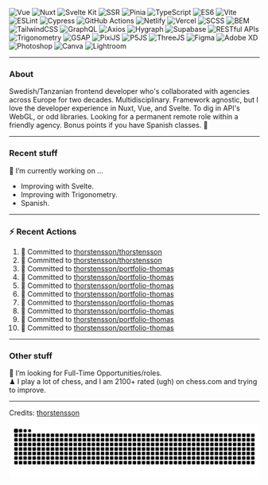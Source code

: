 <img alt='Vue' src='https://img.shields.io/badge/Vue-green.svg?style=for-the-badge&logo=&logoColor' /> <img alt='Nuxt' src='https://img.shields.io/badge/Nuxt-green.svg?style=for-the-badge&logo=&logoColor' /> <img alt='Svelte Kit' src='https://img.shields.io/badge/Svelte Kit-green.svg?style=for-the-badge&logo=&logoColor' /> <img alt='SSR' src='https://img.shields.io/badge/SSR-green.svg?style=for-the-badge&logo=&logoColor' /> <img alt='Pinia' src='https://img.shields.io/badge/Pinia-green.svg?style=for-the-badge&logo=&logoColor' /> <img alt='TypeScript' src='https://img.shields.io/badge/TypeScript-green.svg?style=for-the-badge&logo=&logoColor' /> <img alt='ES6' src='https://img.shields.io/badge/ES6-green.svg?style=for-the-badge&logo=&logoColor' /> <img alt='Vite' src='https://img.shields.io/badge/Vite-green.svg?style=for-the-badge&logo=&logoColor' /> <img alt='ESLint' src='https://img.shields.io/badge/ESLint-green.svg?style=for-the-badge&logo=&logoColor' /> <img alt='Cypress' src='https://img.shields.io/badge/Cypress-green.svg?style=for-the-badge&logo=&logoColor' /> <img alt='GitHub Actions' src='https://img.shields.io/badge/GitHub Actions-green.svg?style=for-the-badge&logo=&logoColor' /> <img alt='Netlify' src='https://img.shields.io/badge/Netlify-green.svg?style=for-the-badge&logo=&logoColor' /> <img alt='Vercel' src='https://img.shields.io/badge/Vercel-green.svg?style=for-the-badge&logo=&logoColor' /> <img alt='SCSS' src='https://img.shields.io/badge/SCSS-green.svg?style=for-the-badge&logo=&logoColor' /> <img alt='BEM' src='https://img.shields.io/badge/BEM-green.svg?style=for-the-badge&logo=&logoColor' /> <img alt='TailwindCSS' src='https://img.shields.io/badge/TailwindCSS-green.svg?style=for-the-badge&logo=&logoColor' /> <img alt='GraphQL' src='https://img.shields.io/badge/GraphQL-green.svg?style=for-the-badge&logo=&logoColor' /> <img alt='Axios' src='https://img.shields.io/badge/Axios-green.svg?style=for-the-badge&logo=&logoColor' /> <img alt='Hygraph' src='https://img.shields.io/badge/Hygraph-green.svg?style=for-the-badge&logo=&logoColor' /> <img alt='Supabase' src='https://img.shields.io/badge/Supabase-green.svg?style=for-the-badge&logo=&logoColor' /> <img alt='RESTful APIs' src='https://img.shields.io/badge/RESTful APIs-green.svg?style=for-the-badge&logo=&logoColor' /> <img alt='Trigonometry' src='https://img.shields.io/badge/Trigonometry-green.svg?style=for-the-badge&logo=&logoColor' /> <img alt='GSAP' src='https://img.shields.io/badge/GSAP-green.svg?style=for-the-badge&logo=&logoColor' /> <img alt='PixiJS' src='https://img.shields.io/badge/PixiJS-green.svg?style=for-the-badge&logo=&logoColor' /> <img alt='P5JS' src='https://img.shields.io/badge/P5JS-green.svg?style=for-the-badge&logo=&logoColor' /> <img alt='ThreeJS' src='https://img.shields.io/badge/ThreeJS-green.svg?style=for-the-badge&logo=&logoColor' /> <img alt='Figma' src='https://img.shields.io/badge/Figma-green.svg?style=for-the-badge&logo=&logoColor' /> <img alt='Adobe XD' src='https://img.shields.io/badge/Adobe XD-green.svg?style=for-the-badge&logo=&logoColor' /> <img alt='Photoshop' src='https://img.shields.io/badge/Photoshop-green.svg?style=for-the-badge&logo=&logoColor' /> <img alt='Canva' src='https://img.shields.io/badge/Canva-green.svg?style=for-the-badge&logo=&logoColor' /> <img alt='Lightroom' src='https://img.shields.io/badge/Lightroom-green.svg?style=for-the-badge&logo=&logoColor' />

---
### About
Swedish/Tanzanian frontend developer who's collaborated with agencies across Europe for two decades. Multidisciplinary. Framework agnostic, but I love the developer experience in Nuxt, Vue, and Svelte. To dig in API's WebGL, or odd libraries. Looking for a permanent remote role within a friendly agency. Bonus points if you have Spanish classes.
🐧

---
### Recent stuff
🔭 I’m currently working on ... 
- Improving with Svelte.
- Improving with Trigonometry.
- Spanish.

---
### :zap: Recent Actions
<!--START_SECTION:activity-->
1. 📝 Committed to [thorstensson/thorstensson](https://github.com/thorstensson/thorstensson/commit/a5e76a2371316118c35a064c83df0bc3d9037666)
2. 📝 Committed to [thorstensson/thorstensson](https://github.com/thorstensson/thorstensson/commit/b112a76fecfbbfc7f2a291166c43416e7d945905)
3. 📝 Committed to [thorstensson/portfolio-thomas](https://github.com/thorstensson/portfolio-thomas/commit/0cf1197995a0ca8b61b2e2c248a1078686da542e)
4. 📝 Committed to [thorstensson/portfolio-thomas](https://github.com/thorstensson/portfolio-thomas/commit/b0ec4edc7183ad7935d5e387631585d5028fc87e)
5. 📝 Committed to [thorstensson/portfolio-thomas](https://github.com/thorstensson/portfolio-thomas/commit/be045a33721d6a38941cf150f90ce18595397e15)
6. 📝 Committed to [thorstensson/portfolio-thomas](https://github.com/thorstensson/portfolio-thomas/commit/7867aae8d7e6015f4b5b7a38f047a23247129ced)
7. 📝 Committed to [thorstensson/portfolio-thomas](https://github.com/thorstensson/portfolio-thomas/commit/2df87f9d0b2b90168ab3d4336cc37b4d3eadaf4a)
8. 📝 Committed to [thorstensson/portfolio-thomas](https://github.com/thorstensson/portfolio-thomas/commit/ded41a0b175867112c457869297e41d2bbfbe283)
9. 📝 Committed to [thorstensson/portfolio-thomas](https://github.com/thorstensson/portfolio-thomas/commit/017c00542c4210b03522899888e5b5f47ea4dae0)
10. 📝 Committed to [thorstensson/portfolio-thomas](https://github.com/thorstensson/portfolio-thomas/commit/6d706f022a475a5d8f8a0495e3d292729d6b7a17)
<!--END_SECTION:activity-->

---
### Other stuff
💼 I’m looking for Full-Time Opportunities/roles.<br>
♟ I play a lot of chess, and I am 2100+ rated (ugh) on chess.com and trying to improve.


-----
Credits: [thorstensson](https://github.com/thorstensson)

![Snake animation](https://raw.githubusercontent.com/thorstensson/thorstensson/output/github-contribution-grid-snake-dark.svg)
